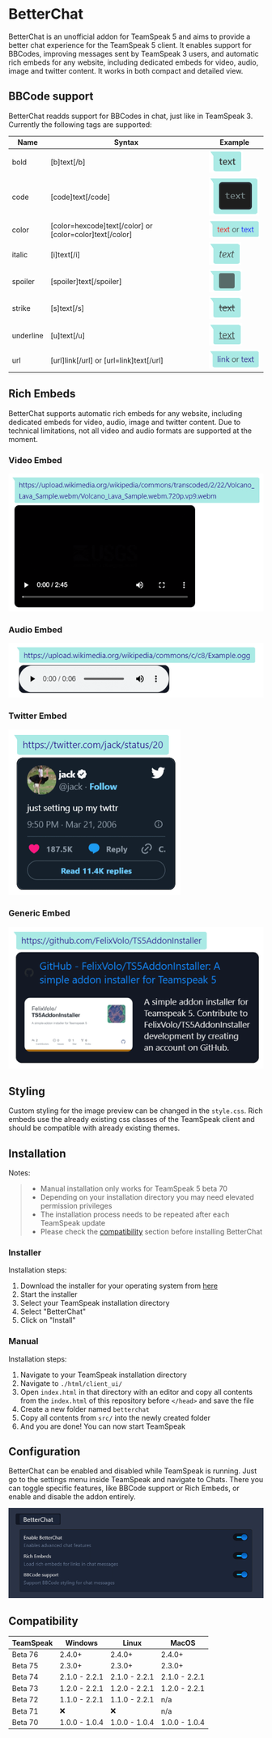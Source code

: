 # BetterChat #
BetterChat is an unofficial addon for TeamSpeak 5 and aims to provide a better chat experience for the TeamSpeak 5 client. It enables support for BBCodes, improving messages sent by TeamSpeak 3 users, and automatic rich embeds for any website, including dedicated embeds for video, audio, image and twitter content. It works in both compact and detailed view.

## BBCode support ##  
BetterChat readds support for BBCodes in chat, just like in TeamSpeak 3. Currently the following tags are supported:

| Name | Syntax  | Example |
| ---- | ------- | ------- |
| bold  | [b]text[/b] | ![bold](images/bbcodes/bold.png) |
| code | [code]text[/code] | ![code](images/bbcodes/code.png) |
| color | [color=hexcode]text[/color] or [color=color]text[/color] | ![color](images/bbcodes/color.png) |
| italic | [i]text[/i] | ![italic](images/bbcodes/italic.png) |
| spoiler | [spoiler]text[/spoiler] | ![spoiler](images/bbcodes/spoiler.png) |
| strike | [s]text[/s] | ![strike](images/bbcodes/strike.png) |
| underline | [u]text[/u] | ![underline](images/bbcodes/underline.png) |
| url | [url]link[/url] or [url=link]text[/url] | ![url](images/bbcodes/url.png) |

## Rich Embeds ##
BetterChat supports automatic rich embeds for any website, including dedicated embeds for video, audio, image and twitter content. Due to technical limitations, not all video and audio formats are supported at the moment.

### Video Embed ###
![Video Embed](images/embeds/video.png)

### Audio Embed ### 
![Audio Embed](images/embeds/audio.png)

### Twitter Embed ###
![Twitter Embed](images/embeds/twitter.png)

### Generic Embed ###
![Generic Embed](images/embeds/generic.png)

## Styling ##
Custom styling for the image preview can be changed in the `style.css`.
Rich embeds use the already existing css classes of the TeamSpeak client and should be compatible with already existing themes.

## Installation ##
Notes:
> * Manual installation only works for TeamSpeak 5 beta 70
> * Depending on your installation directory you may need elevated permission privileges
> * The installation process needs to be repeated after each TeamSpeak update
> * Please check the [compatibility](https://github.com/Exopandora/BetterChat#compatibility) section before installing BetterChat

### Installer ###
Installation steps:
1. Download the installer for your operating system from [here](https://github.com/FelixVolo/TS5AddonInstaller/releases)
2. Start the installer
3. Select your TeamSpeak installation directory
4. Select "BetterChat"
5. Click on "Install"

### Manual ###
Installation steps:
1. Navigate to your TeamSpeak installation directory
2. Navigate to `./html/client_ui/`
3. Open `index.html` in that directory with an editor and copy all contents from the `index.html` of this repository before `</head>` and save the file
4. Create a new folder named `betterchat`
5. Copy all contents from `src/` into the newly created folder
6. And you are done! You can now start TeamSpeak

## Configuration ##
BetterChat can be enabled and disabled while TeamSpeak is running.
Just go to the settings menu inside TeamSpeak and navigate to Chats.
There you can toggle specific features, like BBCode support or Rich Embeds, or enable and disable the addon entirely.

![BetterChat Settings](images/settings.png)

## Compatibility ##
| TeamSpeak | Windows | Linux | MacOS |
| --------- | ------- | ----- | ----- |
| Beta 76 | 2.4.0+ | 2.4.0+ | 2.4.0+ |
| Beta 75 | 2.3.0+ | 2.3.0+ | 2.3.0+ |
| Beta 74 | 2.1.0 - 2.2.1 | 2.1.0 - 2.2.1 | 2.1.0 - 2.2.1 |
| Beta 73 | 1.2.0 - 2.2.1 | 1.2.0 - 2.2.1 | 1.2.0 - 2.2.1 |
| Beta 72 | 1.1.0 - 2.2.1 | 1.1.0 - 2.2.1 | n/a |
| Beta 71 | ❌ | ❌ | n/a |
| Beta 70 | 1.0.0 - 1.0.4 | 1.0.0 - 1.0.4 | 1.0.0 - 1.0.4 |
